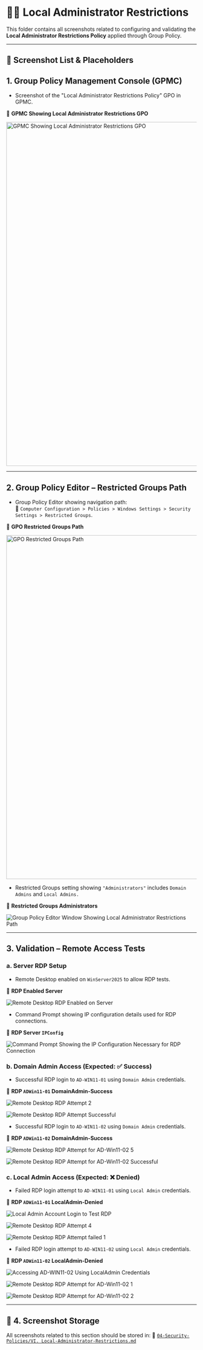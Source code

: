 # 👨‍💻 Local Administrator Restrictions

This folder contains all screenshots related to configuring and validating the **Local Administrator Restrictions Policy** applied through Group Policy.

---

## 📁 Screenshot List & Placeholders

## 1. Group Policy Management Console (GPMC)

- Screenshot of the "Local Administrator Restrictions Policy" GPO in GPMC.

📸 **GPMC Showing Local Administrator Restrictions GPO**

<img width="1920" height="909" alt="GPMC Showing Local Administrator Restrictions GPO" src="https://github.com/user-attachments/assets/14462e95-9cca-4225-b1a6-694a7a5b419b" />

---

## 2. Group Policy Editor – Restricted Groups Path

- Group Policy Editor showing navigation path:<br />
📂 `Computer Configuration > Policies > Windows Settings > Security Settings > Restricted Groups`.

📸 **GPO Restricted Groups Path**

<img width="1920" height="909" alt="GPO Restricted Groups Path" src="https://github.com/user-attachments/assets/bfce7dc6-6ffa-4242-935a-461327c061ab" /><br />

- Restricted Groups setting showing `"Administrators"` includes `Domain Admins` and `Local Admins.`

📸 **Restricted Groups Administrators**

![Group Policy Editor Window Showing Local Administrator Restrictions Path](https://github.com/user-attachments/assets/c81bebe3-544b-4f45-b233-d9fcbf9b84bd)

---

## 3. Validation – Remote Access Tests

### a. Server RDP Setup

- Remote Desktop enabled on `WinServer2025` to allow RDP tests.  

📸 **RDP Enabled Server**

![Remote Desktop RDP Enabled on Server](https://github.com/user-attachments/assets/0c074a0b-de79-4fbb-9172-b4c626c8ee2f)

- Command Prompt showing IP configuration details used for RDP connections.

📸 **RDP Server `IPConfig`**

![Command Prompt Showing the IP Configuration Necessary for RDP Connection](https://github.com/user-attachments/assets/675f72ed-7724-48c3-a771-8cedc1fe539c)

### b. Domain Admin Access (Expected: ✅ Success)

- Successful RDP login to `AD-WIN11-01` using `Domain Admin` credentials.  

📸 **RDP `ADWin11-01` DomainAdmin-Success**

![Remote Desktop RDP Attempt 2](https://github.com/user-attachments/assets/aea5bf2a-6291-4e5f-8457-f3a80fa0441c)

![Remote Desktop RDP Attempt Successful](https://github.com/user-attachments/assets/214f5e88-1387-4e38-bde2-1b7775da1f67)

- Successful RDP login to `AD-WIN11-02` using `Domain Admin` credentials.

📸 **RDP `ADWin11-02` DomainAdmin-Success**

![Remote Desktop RDP Attempt for AD-Win11-02 5](https://github.com/user-attachments/assets/a93aec6c-0d50-4b5a-ae1b-ffe373ced144)

![Remote Desktop RDP Attempt for AD-Win11-02 Successful](https://github.com/user-attachments/assets/ea29dc15-c0c8-4a30-a83d-66168de564ee)

### c. Local Admin Access (Expected: ❌ Denied)

- Failed RDP login attempt to `AD-WIN11-01` using `Local Admin` credentials.  

📸 **RDP `ADWin11-01` LocalAdmin-Denied**

![Local Admin Account Login to Test RDP](https://github.com/user-attachments/assets/c29851d1-e1d2-46fe-941d-c09de3e381a2)

![Remote Desktop RDP Attempt 4](https://github.com/user-attachments/assets/856f1f1a-0175-46a2-a45e-002cc3afaecb)

![Remote Desktop RDP Attempt failed 1](https://github.com/user-attachments/assets/dbea4eb1-f0b2-47ec-97bc-9ec30cff5bc4)

- Failed RDP login attempt to `AD-WIN11-02` using `Local Admin` credentials.

📸 **RDP `ADWin11-02` LocalAdmin-Denied**

![Accessing AD-WIN11-02 Using LocalAdmin Credentials](https://github.com/user-attachments/assets/adcb2ce7-0eea-4f6b-9a9b-834ea3caad55)

![Remote Desktop RDP Attempt for AD-Win11-02 1](https://github.com/user-attachments/assets/c38722cd-a9a7-4b54-ac48-b233ef1ced8e)

![Remote Desktop RDP Attempt for AD-Win11-02 2](https://github.com/user-attachments/assets/5ea3b209-5e33-471f-ad5a-5d3569b6c8b5)

---

## 📁 4. Screenshot Storage

All screenshots related to this section should be stored in:
📂 [`04-Security-Policies/VI. Local-Administrator-Restrictions.md`](https://github.com/Hugh-Kumbi/Hugh-Kumbi-Active-Directory-Lab/blob/main/04-Security-Policies/VI.%20Local-Administrator-Restrictions.md)
